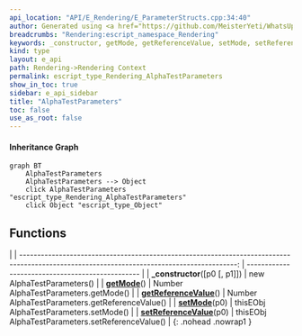 ```yaml
---
api_location: "API/E_Rendering/E_ParameterStructs.cpp:34:40"
author: Generated using <a href="https://github.com/MeisterYeti/WhatsUpDoc">WhatsUpDoc</a>
breadcrumbs: "Rendering:escript_namespace_Rendering"
keywords: _constructor, getMode, getReferenceValue, setMode, setReferenceValue
kind: type
layout: e_api
path: Rendering->Rendering Context
permalink: escript_type_Rendering_AlphaTestParameters
show_in_toc: true
sidebar: e_api_sidebar
title: "AlphaTestParameters"
toc: false
use_as_root: false
---
```


#### Inheritance Graph

```mermaid
graph BT
	AlphaTestParameters
	AlphaTestParameters --> Object
	click AlphaTestParameters "escript_type_Rendering_AlphaTestParameters"
	click Object "escript_type_Object"
```

## Functions

|
| ------------------------------------------------------------------------------------------------------------------------------------------: | ------------------------------------------------ | 
| **_constructor**([p0 [, p1]])                                                                                                               | new AlphaTestParameters()                        | 
| **[getMode](classRendering_1_1AlphaTestParameters#classRendering_1_1AlphaTestParameters_1a7e0b23cf5edc56447f9d448690b6c84d)**()             | Number AlphaTestParameters.getMode()             | 
| **[getReferenceValue](classRendering_1_1AlphaTestParameters#classRendering_1_1AlphaTestParameters_1ac119acce8a314c7718c07a8166933425)**()   | Number AlphaTestParameters.getReferenceValue()   | 
| **[setMode](classRendering_1_1AlphaTestParameters#classRendering_1_1AlphaTestParameters_1a3bfb2b2031080660b542c06527fd9f9f)**(p0)           | thisEObj AlphaTestParameters.setMode()           | 
| **[setReferenceValue](classRendering_1_1AlphaTestParameters#classRendering_1_1AlphaTestParameters_1a9afbcb652e58ce26c92a2c8f53fd7520)**(p0) | thisEObj AlphaTestParameters.setReferenceValue() | 
{: .nohead .nowrap1 }

